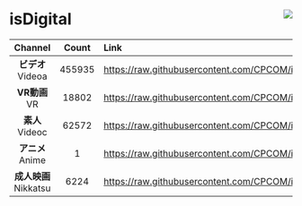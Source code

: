 # isDigital <img align="right" src="https://img.shields.io/github/last-commit/CPCOM/isDigital"/>  
  
| Channel | Count | Link |  
| :-----: | :---: | :--- |  
|**ビデオ**<br />Videoa | 455935 | https://raw.githubusercontent.com/CPCOM/isDigital/main/Videoa.txt |  
|**VR動画**<br />VR | 18802 | https://raw.githubusercontent.com/CPCOM/isDigital/main/VR.txt |  
|**素人**<br />Videoc | 62572 | https://raw.githubusercontent.com/CPCOM/isDigital/main/Videoc.txt |  
|**アニメ**<br />Anime | 1 | https://raw.githubusercontent.com/CPCOM/isDigital/main/Anime.txt |  
|**成人映画**<br />Nikkatsu | 6224 | https://raw.githubusercontent.com/CPCOM/isDigital/main/Nikkatsu.txt |  